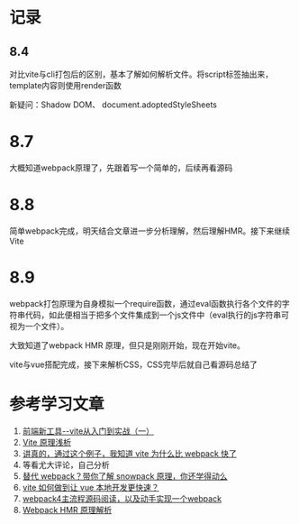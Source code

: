 # 记录

## 8.4
对比vite与cli打包后的区别，基本了解如何解析文件。将script标签抽出来，template内容则使用render函数

新疑问：Shadow DOM、 document.adoptedStyleSheets 


# 8.7
大概知道webpack原理了，先跟着写一个简单的，后续再看源码

# 8.8
简单webpack完成，明天结合文章进一步分析理解，然后理解HMR。接下来继续Vite

# 8.9
webpack打包原理为自身模拟一个require函数，通过eval函数执行各个文件的字符串代码，如此便相当于把多个文件集成到一个js文件中（eval执行的js字符串可视为一个文件）。

大致知道了webpack HMR 原理，但只是刚刚开始，现在开始vite。

vite与vue搭配完成，接下来解析CSS，CSS完毕后就自己看源码总结了




# 参考学习文章
1. [前端新工具--vite从入门到实战（一）](https://zhuanlan.zhihu.com/p/149033579)
2. [Vite 原理浅析](https://molunerfinn.com/learn-vite/)
3. [讲真的，通过这个例子，我知道 vite 为什么比 webpack 快了](https://juejin.im/post/6854573217333149703)
4. 等看尤大评论，自己分析
5. [替代 webpack？带你了解 snowpack 原理，你还学得动么](https://www.zhihu.com/search?type=content&q=snowpack%20vite)
6. [vite 如何做到让 vue 本地开发更快速？](https://developer.aliyun.com/article/761551)
7. [webpack4主流程源码阅读，以及动手实现一个webpack](https://zhuanlan.zhihu.com/p/150070163)
8. [Webpack HMR 原理解析](https://zhuanlan.zhihu.com/p/30669007)